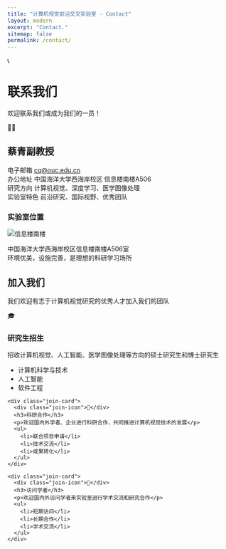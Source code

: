 ```yaml
---
title: "计算机视觉前沿交叉实验室 - Contact"
layout: modern
excerpt: "Contact."
sitemap: false
permalink: /contact/
---
```


<!-- 英雄区域 -->
<div class="contact-hero">
  <div class="contact-hero-content">
    <div class="contact-hero-icon">📞</div>
    <h1 class="contact-title">联系我们</h1>
    <p class="contact-subtitle">欢迎联系我们或成为我们的一员！</p>
  </div>
</div>

<!-- 联系信息区域 -->
<div class="contact-section">
  <div class="contact-card">
    <div class="contact-header">
      <div class="contact-icon">👨‍🏫</div>
      <h2 class="contact-name">蔡青副教授</h2>
    </div>
    <div class="contact-info">
      <div class="contact-item">
        <span class="contact-label">电子邮箱</span>
        <a href="mailto:cq@ouc.edu.cn" class="contact-value contact-email">cq@ouc.edu.cn</a>
      </div>
      <div class="contact-item">
        <span class="contact-label">办公地址</span>
        <span class="contact-value">中国海洋大学西海岸校区 信息楼南楼A506</span>
      </div>
      <div class="contact-item">
        <span class="contact-label">研究方向</span>
        <span class="contact-value">计算机视觉、深度学习、医学图像处理</span>
      </div>
      <div class="contact-item">
        <span class="contact-label">实验室特色</span>
        <span class="contact-value">前沿研究、国际视野、优秀团队</span>
      </div>
    </div>
  </div>
  
  <div class="location-card">
    <h3 class="location-title">实验室位置</h3>
    <div class="location-image">
      <img src="{{ site.url }}{{ site.baseurl }}/images/contactpic/xinxinanlou.jpg" alt="信息楼南楼" />
    </div>
    <p class="location-description">
      中国海洋大学西海岸校区信息楼南楼A506室<br>
      环境优美，设施完善，是理想的科研学习场所
    </p>
  </div>
</div>

<!-- 加入我们区域 -->
<div class="join-section">
  <div class="join-header">
    <h2>加入我们</h2>
    <p>我们欢迎有志于计算机视觉研究的优秀人才加入我们的团队</p>
  </div>
  
  <div class="join-cards">
    <div class="join-card">
      <div class="join-icon">🎓</div>
      <h3>研究生招生</h3>
      <p>招收计算机视觉、人工智能、医学图像处理等方向的硕士研究生和博士研究生</p>
      <ul>
        <li>计算机科学与技术</li>
        <li>人工智能</li>
        <li>软件工程</li>
      </ul>
    </div>
    
    <div class="join-card">
      <div class="join-icon">🔬</div>
      <h3>科研合作</h3>
      <p>欢迎国内外学者、企业进行科研合作，共同推进计算机视觉技术的发展</p>
      <ul>
        <li>联合项目申请</li>
        <li>技术交流</li>
        <li>成果转化</li>
      </ul>
    </div>
    
    <div class="join-card">
      <div class="join-icon">🌟</div>
      <h3>访问学者</h3>
      <p>欢迎国内外访问学者来实验室进行学术交流和研究合作</p>
      <ul>
        <li>短期访问</li>
        <li>长期合作</li>
        <li>学术交流</li>
      </ul>
    </div>
  </div>
</div>

 


